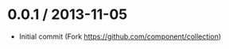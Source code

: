 0.0.1 / 2013-11-05
==================

  * Initial commit (Fork https://github.com/component/collection)
